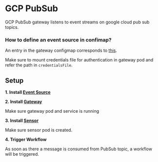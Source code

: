 # GCP PubSub

GCP PubSub gateway listens to event streams on google cloud pub sub topics.


### How to define an event source in confimap?
An entry in the gateway configmap corresponds to [this](https://github.com/argoproj/argo-events/blob/a913dafbf000eb05401ef2c847b29152af82977f/gateways/community/gcp-pubsub/config.go#L31-L36).

Make sure to mount credentials file for authentication in gateway pod and refer the path in `credentialsFile`.

## Setup
**1. Install [Event Source](../../examples/event-sources/gcp-pubsub.yaml)**

**2. Install [Gateway](../../examples/gateways/gcp-pubsub.yaml)**

Make sure gateway pod and service is running

**3. Install [Sensor](../../examples/sensors/gcp-pubsub.yaml)**

Make sure sensor pod is created.

**4. Trigger Workflow**

As soon as there a message is consumed from PubSub topic, a workflow will be triggered.
